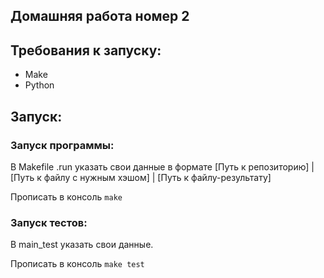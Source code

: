 ## Домашняя работа номер 2

## Требования к запуску:
- Make
- Python

## Запуск:

### Запуск программы:

В Makefile .run указать свои данные в формате [Путь к репозиторию] | [Путь к файлу с нужным хэшом] | [Путь к файлу-результату]

Прописать в консоль ```make```

### Запуск тестов:

В main_test указать свои данные.

Прописать в консоль ```make test```